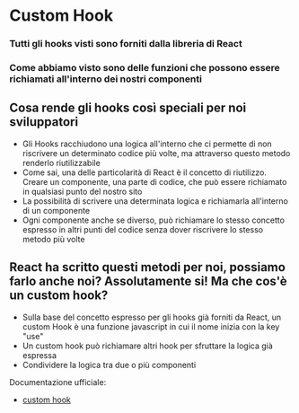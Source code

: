 # Custom Hook

### Tutti gli hooks visti sono forniti dalla libreria di React
### Come abbiamo visto sono delle funzioni che possono essere richiamati all'interno dei nostri componenti

## Cosa rende gli hooks così speciali per noi sviluppatori
<ul>
    <li> Gli Hooks racchiudono una logica all'interno che ci permette di non riscrivere un determinato codice più volte, ma attraverso questo metodo renderlo riutilizzabile </li>
    <li> Come sai, una delle particolarità di React è il concetto di riutilizzo. Creare un componente, una parte di codice, che può essere richiamato in qualsiasi punto del nostro sito </li>
    <li> La possibilità di scrivere una determinata logica e richiamarla all'interno di un componente </li>
    <li> Ogni componente anche se diverso, può richiamare lo stesso concetto espresso in altri punti del codice senza dover riscrivere lo stesso metodo più volte </li>
</ul>

## React ha scritto questi metodi per noi, possiamo farlo anche noi? Assolutamente si! Ma che cos'è un custom hook?
<ul>
    <li> Sulla base del concetto espresso per gli hooks già forniti da React, un custom Hook è una funzione javascript in cui il nome inizia con la key "use" </li>
    <li> Un custom hook può richiamare altri hook per sfruttare la logica già espressa </li>
    <li> Condividere la logica tra due o più componenti </li>
</ul>

Documentazione ufficiale:
- [custom hook](https://react.dev/learn/reusing-logic-with-custom-hooks)


